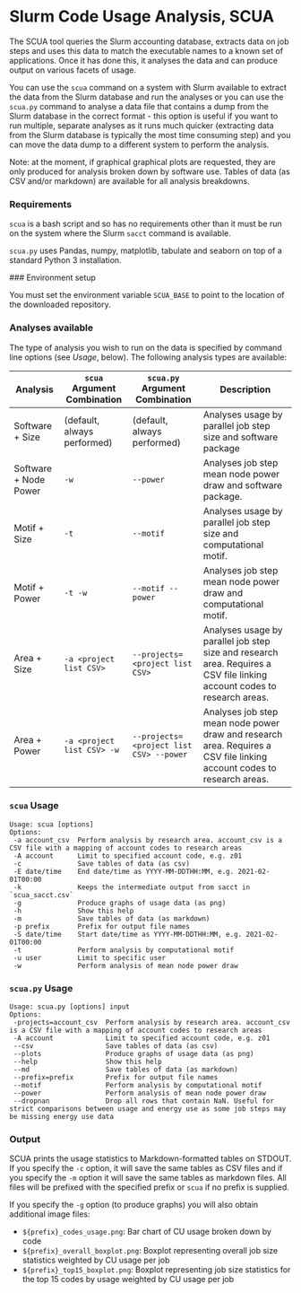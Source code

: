 # Slurm Code Usage Analysis, SCUA

The SCUA tool queries the Slurm accounting database, extracts data on job steps 
and uses this data to match the executable names to a known set of applications.
Once it has done this, it analyses the data and can produce output on various
facets of usage.

You can use the `scua` command on a system with Slurm available to extract the 
data from the Slurm database and run the analyses or you can use the `scua.py`
command to analyse a data file that contains a dump from the Slurm database in
the correct format - this option is useful if you want to run multiple, separate
analyses as it runs much quicker (extracting data from the Slurm database is
typically the most time consuming step) and you can move the data dump to a different
system to perform the analysis.

Note: at the moment, if graphical graphical plots are requested, they are only
produced for analysis broken down by software use. Tables of data (as CSV and/or
markdown) are available for all analysis breakdowns.

### Requirements

`scua` is a bash script and so has no requirements other than it must be run on 
the system where the Slurm `sacct` command is available.

`scua.py` uses Pandas, numpy, matplotlib, tabulate and seaborn on top of a standard Python
3 installation.

### Environment setup

You must set the environment variable `SCUA_BASE` to point to the location of the
downloaded repository.

### Analyses available

The type of analysis you wish to run on the data is specified by command line 
options (see *Usage*, below). The following analysis types are available:

| Analysis | `scua` Argument Combination | `scua.py` Argument Combination | Description |
|----------|-----------------------------|--------------------------------|-------------|
| Software + Size | (default, always performed) | (default, always performed) | Analyses usage by parallel job step size and software package |
| Software + Node Power | `-w` | `--power` | Analyses job step mean node power draw and software package. |
| Motif + Size | `-t` | `--motif` | Analyses usage by parallel job step size and computational motif. |
| Motif + Power | `-t -w` | `--motif --power` | Analyses job step mean node power draw and computational motif. |
| Area + Size | `-a <project list CSV>` | `--projects=<project list CSV>` | Analyses usage by parallel job step size and research area. Requires a CSV file linking account codes to research areas. |
| Area + Power | `-a <project list CSV> -w` | `--projects=<project list CSV> --power` | Analyses job step mean node power draw and research area. Requires a CSV file linking account codes to research areas. |

### `scua` Usage

```
Usage: scua [options]
Options:
 -a account_csv  Perform analysis by research area. account_csv is a CSV file with a mapping of account codes to research areas
 -A account      Limit to specified account code, e.g. z01
 -c              Save tables of data (as csv)
 -E date/time    End date/time as YYYY-MM-DDTHH:MM, e.g. 2021-02-01T00:00
 -k              Keeps the intermediate output from sacct in `scua_sacct.csv`
 -g              Produce graphs of usage data (as png)
 -h              Show this help
 -m              Save tables of data (as markdown)
 -p prefix       Prefix for output file names
 -S date/time    Start date/time as YYYY-MM-DDTHH:MM, e.g. 2021-02-01T00:00
 -t              Perform analysis by computational motif
 -u user         Limit to specific user
 -w              Perform analysis of mean node power draw
```

### `scua.py` Usage

```
Usage: scua.py [options] input
Options:
 -projects=account_csv  Perform analysis by research area. account_csv is a CSV file with a mapping of account codes to research areas
 -A account             Limit to specified account code, e.g. z01
 --csv                  Save tables of data (as csv)
 --plots                Produce graphs of usage data (as png)
 --help                 Show this help
 --md                   Save tables of data (as markdown)
 --prefix=prefix        Prefix for output file names
 --motif                Perform analysis by computational motif
 --power                Perform analysis of mean node power draw
 --dropnan              Drop all rows that contain NaN. Useful for strict comparisons between usage and energy use as some job steps may be missing energy use data
```

### Output

SCUA prints the usage statistics to Markdown-formatted tables on STDOUT. If you specify
the `-c` option, it will save the same tables as CSV files and if you specify the `-m` option
it will save the same tables as markdown files. All files will be prefixed with the specified
prefix or `scua` if no prefix is supplied.

If you specify the `-g` option (to produce graphs) you will also obtain additional
image files:

- `${prefix}_codes_usage.png`: Bar chart of CU usage broken down by code
- `${prefix}_overall_boxplot.png`: Boxplot representing overall job size statistics
  weighted by CU usage per job
- `${prefix}_top15_boxplot.png`: Boxplot representing job size statistics for the top 15
  codes by usage weighted by CU usage per job
